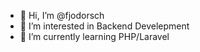 - 👋 Hi, I’m @fjodorsch
- 👀 I’m interested in Backend Develepment
- 🌱 I’m currently learning PHP/Laravel

<!---
fjodorsch/fjodorsch is a ✨ special ✨ repository because its `README.md` (this file) appears on your GitHub profile.
You can click the Preview link to take a look at your changes.
--->
